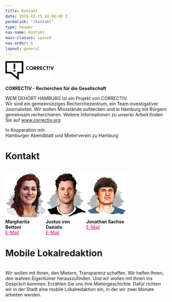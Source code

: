 ```yaml
---
title: Kontakt
date: 2018-02-15 10:08:00 Z
permalink: "/kontakt"
type: header
nav-name: Kontakt
main-classes: spaced
nav-order: 6
layout: general
---
```


<a href="https://correctiv.org" target="blank"><img src="/assets/images/logos/correctiv.jpg" width="30%"></a>

**CORRECTIV - Recherchen für die Gesellschaft**

WEM GEHÖRT HAMBURG ist ein Projekt von CORRECTIV.<br>
Wir sind ein gemeinnütziges Recherchezentrum,
ein Team investigativer Journalisten. Wir wollen
Missstände aufdecken und in Hamburg mit Bürgern
gemeinsam recherchieren. Weitere Informationen zu unserer Arbeit finden Sie auf <a style="color: #e5007d" href="https://correctiv.org" target="blank">www.correctiv.org</a>

In Kooperation mit:<br>
Hamburger Abendblatt und Mieterverein zu Hamburg

# Kontakt
<br>

<div style="float:left; width:25%">
<img src="/assets/images/margherita-bettoni.png">
<strong>Margherita Bettoni</strong>
<br>
<a style="color: #e5007d" href="mailto:margherita.bettoni@correctiv.org">E-Mail</a>
</div>

<div style="float:left; width:25%">
<img src="/assets/images/justus-von-daniels.png">
<strong>Justus von Daniels</strong>
<br>
<a style="color: #e5007d" href="mailto:justus.von.daniels@correctiv.org">E-Mail</a>
</div>

<div style="float:left; width:25%;">
<img src="/assets/images/jonathan-sachse.png">
<strong>Jonathan Sachse</strong>
<br>
<a style="color: #e5007d" href="mailto:jonathan.sachse@correctiv.org">E-Mail</a>
</div>

<div style="clear:both"></div>


# Mobile Lokalredaktion
<br>
Wir wollen mit Ihnen, den Mietern, Transparenz
schaffen. Wir helfen Ihnen, den wahren
Eigentümer herauszufinden. Und wir wollen mit
Ihnen ins Gespräch kommen. Erzählen Sie uns ihre
Mietergeschichte. Dafür richten wir in der Stadt eine
mobile Lokalredaktion ein, in der wir zwei Monate
arbeiten werden.
